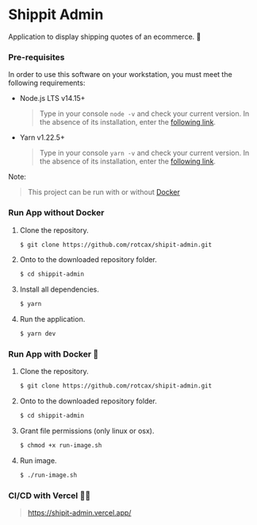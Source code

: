 # Shippit Admin

Application to display shipping quotes of an ecommerce. 🚛

### Pre-requisites

In order to use this software on your workstation, you must meet the following requirements:

- Node.js LTS v14.15+
  > Type in your console `node -v` and check your current version. In the absence of its installation, enter the [following link](https://nodejs.org/en/download/).
- Yarn v1.22.5+
  > Type in your console `yarn -v` and check your current version. In the absence of its installation, enter the [following link](https://yarnpkg.com/getting-started/install#global-install).

Note:
  > This project can be run with or without [Docker](https://www.docker.com/)

### Run App without Docker

1. Clone the repository.
   ```sh
   $ git clone https://github.com/rotcax/shipit-admin.git
   ```
2. Onto to the downloaded repository folder.
   ```sh
   $ cd shippit-admin
   ```
3. Install all dependencies.
   ```sh
   $ yarn
   ```
4. Run the application.
   ```sh
   $ yarn dev
   ```

### Run App with Docker 🐋

1. Clone the repository.
   ```sh
   $ git clone https://github.com/rotcax/shipit-admin.git
   ```
2. Onto to the downloaded repository folder.
   ```sh
   $ cd shippit-admin
   ```
3. Grant file permissions (only linux or osx).
   ```sh
   $ chmod +x run-image.sh
   ```
4. Run image.
   ```sh
   $ ./run-image.sh
   ```

### CI/CD with Vercel 🎉🎉

  > https://shipit-admin.vercel.app/
